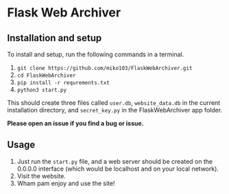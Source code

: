 # Flask Web Archiver

## Installation and setup

To install and setup, run the following commands in a terminal.

1. `git clone https://github.com/miko103/FlaskWebArchiver.git`
2. `cd FlaskWebArchiver`
3. `pip install -r requrements.txt`
4. `python3 start.py`

This should create three files called `user.db`, `website_data.db` in the current installation directory, and `secret_key.py` in the FlaskWebArchiver app folder.

**Please open an issue if you find a bug or issue.**

## Usage

1. Just run the `start.py` file, and a web server should be created on the 0.0.0.0 interface (which would be localhost and on your local network).
2. Visit the website.
3. Wham pam enjoy and use the site!